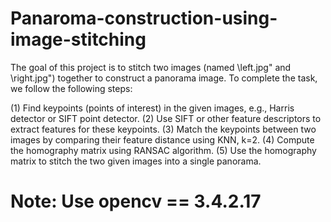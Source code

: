 # Panaroma-construction-using-image-stitching

The goal of this project is to stitch two images (named \left.jpg" and \right.jpg") together to construct a panorama image. To complete the task, we follow the following steps:

(1) Find keypoints (points of interest) in the given images, e.g., Harris detector or SIFT point detector.
(2) Use SIFT or other feature descriptors to extract features for these keypoints.
(3) Match the keypoints between two images by comparing their feature distance using KNN, k=2.
(4) Compute the homography matrix using RANSAC algorithm. 
(5) Use the homography matrix to stitch the two given images into a single panorama.

# Note: Use opencv == 3.4.2.17

